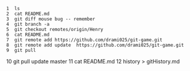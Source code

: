     1  ls
    2  cat README.md
    3  git diff mouse bug -- remember 
    4  git branch -a
    5  git checkout remotes/origin/Henry
    6  cat README.md
    7  git remote add https://github.com/drami025/git-game.git
    8  git remote add update  https://github.com/drami025/git-game.git
    9  git pull 
   10  git pull update master 
   11  cat README.md
   12  history > gitHistory.md
